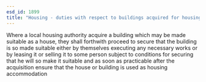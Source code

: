 ```yaml
---
esd_id: 1899
title: "Housing - duties with respect to buildings acquired for housing purposes"
---
```


Where a local housing authority acquire a building which may be made suitable as a house, they shall forthwith proceed to secure that the building is so made suitable either by themselves executing any necessary works or by leasing it or selling it to some person subject to conditions for securing that he will so make it suitable and as soon as practicable after the acquisition ensure that the house or building is used as housing accommodation

